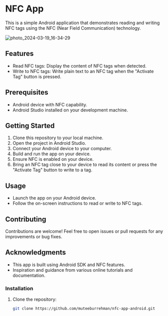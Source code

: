 # NFC App

This is a simple Android application that demonstrates reading and writing NFC tags using the NFC (Near Field Communication) technology.

![photo_2024-03-19_16-34-29](https://github.com/muteeburrehman/nfc-app-android/assets/139336141/23aef738-a8fa-41c4-aa83-f70daee1f972)


## Features

- Read NFC tags: Display the content of NFC tags when detected.
- Write to NFC tags: Write plain text to an NFC tag when the "Activate Tag" button is pressed.

## Prerequisites

- Android device with NFC capability.
- Android Studio installed on your development machine.

## Getting Started

1. Clone this repository to your local machine.
2. Open the project in Android Studio.
3. Connect your Android device to your computer.
4. Build and run the app on your device.
5. Ensure NFC is enabled on your device.
6. Bring an NFC tag close to your device to read its content or press the "Activate Tag" button to write to a tag.

## Usage

- Launch the app on your Android device.
- Follow the on-screen instructions to read or write to NFC tags.

## Contributing

Contributions are welcome! Feel free to open issues or pull requests for any improvements or bug fixes.



## Acknowledgments

- This app is built using Android SDK and NFC features.
- Inspiration and guidance from various online tutorials and documentation.
### Installation

1. Clone the repository:

   ```bash
   git clone https://github.com/muteeburrehman/nfc-app-android.git
